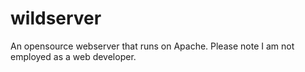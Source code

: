 # wildserver

An opensource webserver that runs on Apache. Please note I am not employed as a web developer.
